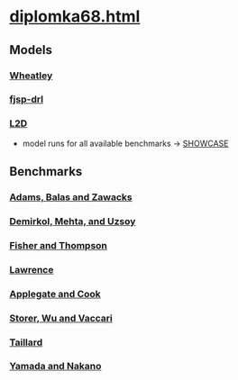 # [diplomka68.html](https://www.cs.cas.cz/~martin/diplomka68.html)

## Models

### [Wheatley](models/Wheatley/)

### [fjsp-drl](models/fjsp-drl/)

### [L2D](models/L2D/)

- model runs for all available benchmarks -> [SHOWCASE](models/L2D/Showcase.ipynb)

## Benchmarks

### [Adams, Balas and Zawacks](benchmarks/abz_instances)

### [Demirkol, Mehta, and Uzsoy](benchmarks/dmu_instances/)

### [Fisher and Thompson](benchmarks/ft_instances/)

### [Lawrence](benchmarks/la_instances/)

### [Applegate and Cook](benchmarks/orb_instances/)

### [Storer, Wu and Vaccari](benchmarks/swv_instances/)

### [Taillard](benchmarks/ta_instances/)

### [Yamada and Nakano](benchmarks/yn_instances/)